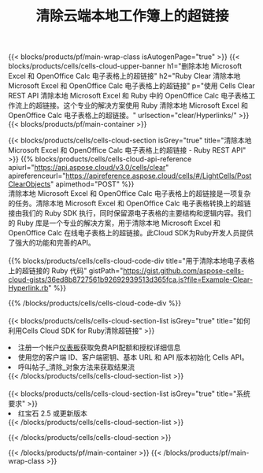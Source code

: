 ﻿---
title: 清除云端本地工作簿上的超链接
description: 用于清除 Microsoft Excel 和 OpenOffice Calc 上的超链接的云 API 和 SDK。通过Cells云API清除本地电子表格上的超链接。SDK支持多种开发语言。它们包括 Android、C#、Go、Java、NodeJS、Perl、PHP、Python、Ruby 和 swift。
---
{{< blocks/products/pf/main-wrap-class isAutogenPage="true" >}}
{{< blocks/products/cells/cells-cloud-upper-banner h1="删除本地 Microsoft Excel 和 OpenOffice Calc 电子表格上的超链接" h2="Ruby Clear 清除本地 Microsoft Excel 和 OpenOffice Calc 电子表格上的超链接" p="使用 Cells Clear REST API 清除本地 Microsoft Excel 和 Ruby 中的 OpenOffice Calc 电子表格工作流上的超链接。这个专业的解决方案使用 Ruby 清除本地 Microsoft Excel 和 OpenOffice Calc 电子表格上的超链接。" urlsection="clear/Hyperlinks/" >}}
{{< blocks/products/pf/main-container >}}

{{< blocks/products/cells/cells-cloud-section isGrey="true" title="清除本地 Microsoft Excel 和 OpenOffice Calc 电子表格上的超链接 - Ruby REST API" >}}
{{% blocks/products/cells/cells-cloud-api-reference apiurl="https://api.aspose.cloud/v3.0/cells/clear" apireferenceurl="https://apireference.aspose.cloud/cells/#/LightCells/PostClearObjects" apimethod="POST" %}}
<br/>
清除本地 Microsoft Excel 和 OpenOffice Calc 电子表格上的超链接是一项复杂的任务。清除本地 Microsoft Excel 和 OpenOffice Calc 电子表格转换上的超链接由我们的 Ruby SDK 执行，同时保留源电子表格的主要结构和逻辑内容。我们的 Ruby 库是一个专业的解决方案，用于清除本地 Microsoft Excel 和 OpenOffice Calc 在线电子表格上的超链接。此Cloud SDK为Ruby开发人员提供了强大的功能和完善的API。
<br/>
<br/>
{{% blocks/products/cells/cells-cloud-code-div title="用于清除本地电子表格上的超链接的 Ruby 代码" gistPath="https://gist.github.com/aspose-cells-cloud-gists/36ed8b8727561b92692939513d365fca.js?file=Example-Clear-Hyperlink.rb" %}}
  
{{% /blocks/products/cells/cells-cloud-code-div %}}
<br/>
<br/>
{{< blocks/products/cells/cells-cloud-section-list isGrey="true" title="如何利用Cells Cloud SDK for Ruby清除超链接" >}}
<li>注册一个帐户<a href="https://dashboard.aspose.cloud/">仪表板</a>获取免费API配额和授权详细信息</li>
<li>使用您的客户端 ID、客户端密钥、基本 URL 和 API 版本初始化 Cells API。</li>
<li>呼叫帖子_清除_对象方法来获取结果流</li>
{{< /blocks/products/cells/cells-cloud-section-list >}}
<br/>
<br/>
{{< blocks/products/cells/cells-cloud-section-list isGrey="true" title="系统要求" >}}
<li>红宝石 2.5 或更新版本</li>
{{< /blocks/products/cells/cells-cloud-section-list >}}

{{< /blocks/products/cells/cells-cloud-section >}}

{{< /blocks/products/pf/main-container >}}
{{< /blocks/products/pf/main-wrap-class >}}

